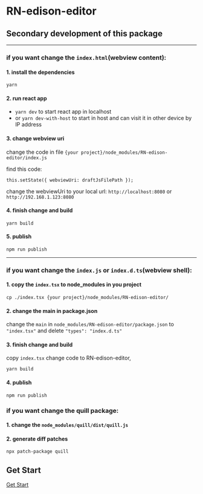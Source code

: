 # RN-edison-editor

## Secondary development of this package

---

### if you want change the `index.html`(webview content):

#### 1. install the dependencies

`yarn`

#### 2. run react app

- `yarn dev` to start react app in localhost
- or `yarn dev-with-host` to start in host and can visit it in other device by IP address

#### 3. change webview uri

change the code in file `{your project}/node_modules/RN-edison-editor/index.js`

find this code:

```
this.setState({ webviewUri: draftJsFilePath });
```

change the webviewUri to your local url: `http://localhost:8080` or `http://192.168.1.123:8080`

#### 4. finish change and build

`yarn build`

#### 5. publish

`npm run publish`

---

### if you want change the `index.js` or `index.d.ts`(webview shell):

#### 1. copy the `index.tsx` to node_modules in you project

```shell
cp ./index.tsx {your project}/node_modules/RN-edison-editor/
```

#### 2. change the main in package.json

change the `main` in `node_modules/RN-edison-editor/package.json` to `"index.tsx"` and delete `"types": "index.d.ts"`

#### 3. finish change and build

copy `index.tsx` change code to RN-edison-editor,

`yarn build`

#### 4. publish

`npm run publish`

### if you want change the quill package:

#### 1. change the `node_modules/quill/dist/quill.js`

#### 2. generate diff patches

`npx patch-package quill`

## Get Start

[Get Start](./doc/Getting-Started.md)
